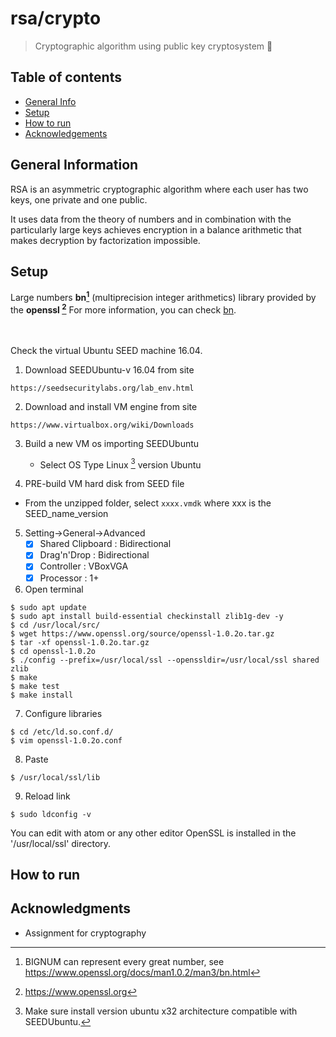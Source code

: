 # rsa/crypto 
 > Cryptographic algorithm using public key cryptosystem :tada:
 

## Table of contents
* [General Info](#general-information)
* [Setup](#setup)
* [How to run](#how-to-run)
* [Acknowledgements](#acknowledgments)

## General Information
RSA is an asymmetric cryptographic algorithm where each user has two keys, one 
private and one public.

It uses data from the theory of numbers and in 
combination with the particularly large keys achieves encryption in 
a balance arithmetic that makes decryption by factorization impossible.


## Setup
Large numbers **bn[^1]** (multiprecision integer arithmetics) library provided by the **openssl [^2]**
For more information, you can check [bn](https://www.openssl.org/docs/man1.0.2/man3/bn.html).

<br><br>
Check the virtual Ubuntu SEED machine 16.04.


1. Download SEEDUbuntu-v 16.04 from site
```
https://seedsecuritylabs.org/lab_env.html
```
2. Download and install VM engine from site
```
https://www.virtualbox.org/wiki/Downloads
```
3. Build a new VM os importing SEEDUbuntu 
   * Select OS Type Linux [^3] version Ubuntu

4. PRE-build VM hard disk from SEED file
  * From the unzipped folder, select ```xxxx.vmdk``` where xxx is the SEED_name_version

5. Setting->General->Advanced 
   - [x] Shared Clipboard : Bidirectional
   - [x] Drag'n'Drop : Bidirectional
   - [x] Controller : VBoxVGA
   - [x] Processor : 1+ 

6. Open terminal
```
$ sudo apt update
$ sudo apt install build-essential checkinstall zlib1g-dev -y
$ cd /usr/local/src/
$ wget https://www.openssl.org/source/openssl-1.0.2o.tar.gz
$ tar -xf openssl-1.0.2o.tar.gz
$ cd openssl-1.0.2o
$ ./config --prefix=/usr/local/ssl --openssldir=/usr/local/ssl shared zlib
$ make
$ make test
$ make install
```

7. Configure libraries
```
$ cd /etc/ld.so.conf.d/
$ vim openssl-1.0.2o.conf
```
8. Paste
```
$ /usr/local/ssl/lib
```
9. Reload link
```
$ sudo ldconfig -v
```
You can edit with atom or any other editor
OpenSSL is installed in the '/usr/local/ssl' directory.


## How to run



## Acknowledgments
* Assignment for cryptography

[^1]: BIGNUM can represent every great number, see https://www.openssl.org/docs/man1.0.2/man3/bn.html
[^2]: https://www.openssl.org
[^3]: Make sure install version ubuntu x32 architecture compatible with SEEDUbuntu.
